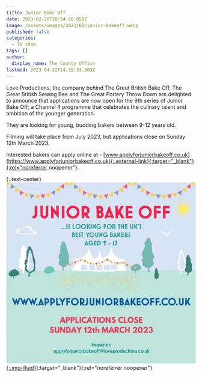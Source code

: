 ```yaml
---
title: Junior Bake Off
date: 2023-02-20T20:54:58.059Z
image: /assets/images/2023/02/junior-bakeoff.webp
published: false
categories:
  - TV show
tags: []
author:
  display_name: The County Office
lastmod: 2023-04-22T14:39:33.503Z
---
```

Love Productions, the company behind The Great British Bake Off, The Great British Sewing Bee and The Great Pottery Throw Down are delighted to announce that applications are now open for the 9th series of Junior Bake Off; a Channel 4 programme that celebrates the culinary talent and ambition of the younger generation.

They are looking for young, budding bakers between 9-12 years old.

Filming will take place from July 2023, but applications close on Sunday 12th March 2023.

Interested bakers can apply online at - [www.applyforjuniorbakeoff.co.uk](https://www.applyforjuniorbakeoff.co.uk){:.external-link}{:target="_blank"}{:rel="noreferrer noopener"}.

{:.text-center}
[![Apply for Junior Bakeoff](/assets/images/2023/02/junior-bakeoff-flyer.webp){:.img-fluid}](https://www.applyforjuniorbakeoff.co.uk){:target="_blank"}{:rel="noreferrer noopener"}

